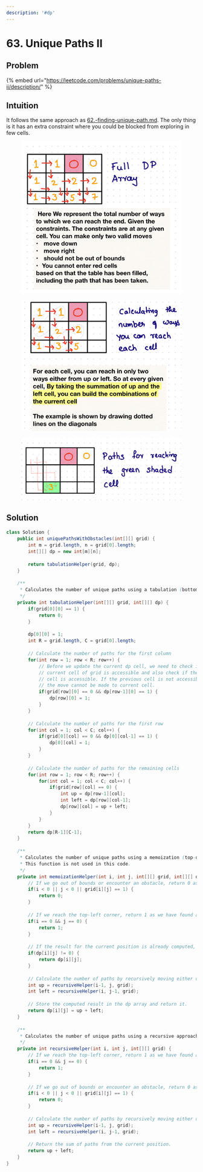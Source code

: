 ```yaml
---
description: '#dp'
---
```


# 63. Unique Paths II



## Problem

{% embed url="https://leetcode.com/problems/unique-paths-ii/description/" %}

## Intuition

It follows the same approach as [62.-finding-unique-path.md](62.-finding-unique-path.md "mention"). The only thing is it has an extra constraint where you could be blocked from exploring in few cells.

<figure><img src="../../.gitbook/assets/image (7).png" alt=""><figcaption></figcaption></figure>

<figure><img src="../../.gitbook/assets/image (75).png" alt=""><figcaption></figcaption></figure>

<figure><img src="../../.gitbook/assets/image (53).png" alt=""><figcaption></figcaption></figure>

## Solution

```java
class Solution {
    public int uniquePathsWithObstacles(int[][] grid) {
        int m = grid.length, n = grid[0].length;
        int[][] dp = new int[m][n];

        return tabulationHelper(grid, dp);
    }

    /**
     * Calculates the number of unique paths using a tabulation (bottom-up) approach.
     */
    private int tabulationHelper(int[][] grid, int[][] dp) {
        if(grid[0][0] == 1) {
            return 0;
        }

        dp[0][0] = 1;
        int R = grid.length, C = grid[0].length;

        // Calculate the number of paths for the first column
        for(int row = 1; row < R; row++) {
            // Before we update the current dp cell, we need to check if the 
            // current cell of grid is accessible and also check if the previous 
            // cell is accessible. If the previous cell is not accessible then
            // the move cannot be made to current cell.
            if(grid[row][0] == 0 && dp[row-1][0] == 1) {
                dp[row][0] = 1;
            }
        }

        // Calculate the number of paths for the first row
        for(int col = 1; col < C; col++) {
            if(grid[0][col] == 0 && dp[0][col-1] == 1) {
                dp[0][col] = 1;
            }
        }

        // Calculate the number of paths for the remaining cells
        for(int row = 1; row < R; row++) {
            for(int col = 1; col < C; col++) {
                if(grid[row][col] == 0) {
                    int up = dp[row-1][col];
                    int left = dp[row][col-1];
                    dp[row][col] = up + left;
                }
            }
        }
        return dp[R-1][C-1];
    }

    /**
     * Calculates the number of unique paths using a memoization (top-down) approach.
     * This function is not used in this code.
     */
    private int memoizationHelper(int i, int j, int[][] grid, int[][] dp) {
        // If we go out of bounds or encounter an obstacle, return 0 as there are no paths.
        if(i < 0 || j < 0 || grid[i][j] == 1) {
            return 0;
        }

        // If we reach the top-left corner, return 1 as we have found a unique path.
        if(i == 0 && j == 0) {
            return 1;
        }

        // If the result for the current position is already computed, return it.
        if(dp[i][j] != 0) {
            return dp[i][j];
        }

        // Calculate the number of paths by recursively moving either up or left.
        int up = recursiveHelper(i-1, j, grid);
        int left = recursiveHelper(i, j-1, grid);

        // Store the computed result in the dp array and return it.
        return dp[i][j] = up + left;
    }

    /**
     * Calculates the number of unique paths using a recursive approach.
     */
    private int recursiveHelper(int i, int j, int[][] grid) {
        // If we reach the top-left corner, return 1 as we have found a unique path.
        if(i == 0 && j == 0) {
            return 1;
        }

        // If we go out of bounds or encounter an obstacle, return 0 as there are no paths.
        if(i < 0 || j < 0 || grid[i][j] == 1) {
            return 0;
        }

        // Calculate the number of paths by recursively moving either up or left.
        int up = recursiveHelper(i-1, j, grid);
        int left = recursiveHelper(i, j-1, grid);

        // Return the sum of paths from the current position.
        return up + left;
    }
}

```

